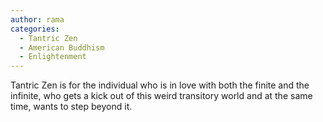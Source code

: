 ```yaml
---
author: rama
categories:
  - Tantric Zen
  - American Buddhism
  - Enlightenment
---
```


Tantric Zen is for the individual who is in love with both the finite and the infinite, who gets a kick out of this weird transitory world and at the same time, wants to step beyond it.
